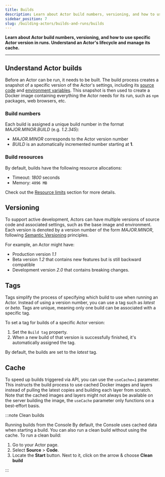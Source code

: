 ```yaml
---
title: Builds
description: Learn about Actor build numbers, versioning, and how to use specific Actor version in runs. Understand an Actor's lifecycle and manage its cache.
sidebar_position: 7
slug: /building-actors/builds-and-runs/builds
---
```


**Learn about Actor build numbers, versioning, and how to use specific Actor version in runs. Understand an Actor's lifecycle and manage its cache.**

---

## Understand Actor builds

Before an Actor can be run, it needs to be built. The build process creates a snapshot of a specific version of the Actor's settings, including its [source code](../actor_definition/source_code.md) and [environment variables](../programming_interface/environment_variables.md). This snapshot is then used to create a Docker image containing everything the Actor needs for its run, such as `npm` packages, web browsers, etc.

### Build numbers

Each build is assigned a unique build number in the format _MAJOR\.MINOR\.BUILD_ (e.g. _1\.2\.345_):

- _MAJOR\.MINOR_ corresponds to the Actor version number
- _BUILD_ is an automatically incremented number starting at **1**.

### Build resources

By default, builds have the following resource allocations:

- Timeout: _1800_ seconds
- Memory: `4096 MB`

Check out the [Resource limits](../../running/index.md) section for more details.

## Versioning

To support active development, Actors can have multiple versions of source code and associated settings, such as the base image and environment. Each version is denoted by a version number of the form _MAJOR.MINOR_, following [Semantic Versioning](https://semver.org/) principles.

For example, an Actor might have:

- Production version _1.1_
- Beta version _1.2_ that contains new features but is still backward compatible
- Development version _2.0_ that contains breaking changes.

## Tags

Tags simplify the process of specifying which build to use when running an Actor. Instead of using a version number, you can use a tag such as _latest_ or _beta_. Tags are unique, meaning only one build can be associated with a specific tag.

To set a tag for builds of a specific Actor version:

1. Set the `Build tag` property.
2. When a new build of that version is successfully finished, it's automatically assigned the tag.

By default, the builds are set to the _latest_ tag.

## Cache

To speed up builds triggered via API, you can use the `useCache=1` parameter. This instructs the build process to use cached Docker images and layers instead of pulling the latest copies and building each layer from scratch. Note that the cached images and layers might not always be available on the server building the image, the `useCache` parameter only functions on a best-effort basis.

:::note Clean builds

Running builds from the Console By default, the Console uses cached data when starting a build. You can also run a clean build without using the cache. To run a clean build:

1. Go to your Actor page.
2. Select **Source** > **Code**.
3. Locate the **Start** button. Next to it, click on the arrow & choose **Clean build**

:::
